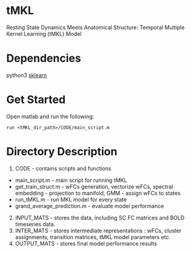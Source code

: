 # tMKL
Resting State Dynamics Meets Anatomical Structure:  Temporal Multiple Kernel Learning (tMKL) Model

# Dependencies
python3 [sklearn](http://scikit-learn.org/stable/install.html)

# Get Started
Open matlab and run the following:
```
run <tMKL_dir_path>/CODE/main_script.m
```

# Directory Description

1. CODE - contains scripts and functions
- main_script.m - main script for running tMKL
- get_train_struct.m - wFCs generation, vectorize wFCs, spectral embedding - projection to manifold, GMM - assign wFCs to states
- run_tMKL.m - run MKL model for every state
- grand_average_prediction.m - evaluate model performance
2. INPUT_MATS - stores the data, including SC FC matrices and BOLD timeseries data.
3. INTER_MATS - stores intermediate representations : wFCs, cluster assignments, transition matrices, tMKL model parameters etc.
4. OUTPUT_MATS - stores final model performance results
